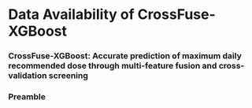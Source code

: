 # Data Availability of CrossFuse-XGBoost  
### CrossFuse-XGBoost: Accurate prediction of maximum daily recommended dose through multi-feature fusion and cross-validation screening  
### Preamble

